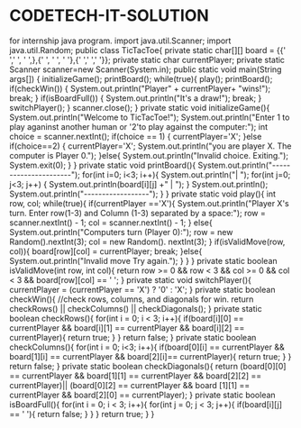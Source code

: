 # CODETECH-IT-SOLUTION
for internship java program.
import java.util.Scanner;
import java.util.Random;
public class TicTacToe{
private static char[][] board = {{' ',' ', ' ',},{' ', ' ', ' '},{' ',' ',' '}};
private static char currentPlayer;
private static Scanner scanner=new Scanner(System.in);
  public static void main(String args[])
 {
	 initializeGame();
	 printBoard();
	 while(true){
		 play();
		 printBoard();
		 if(checkWin())
		 {
			 System.out.println("Player" + currentPlayer+ "wins!");
		      break;
		 }
		 if(isBoardFull())
		 {
			 System.out.println("It's a draw!");
			  break;
		 }
		 switchPlayer();
	 }
	 scanner.close();
 }
 private static void initializeGame(){
 System.out.println("Welcome to TicTacToe!");
	 System.out.println("Enter 1 to play aganinst another human or '2'to play against the computer:");
	 int choice = scanner.nextInt();
	 if(choice == 1)
	 {
		 currentPlayer='X';
	 }else if(choice==2)
	 {
		 currentPlayer='X';
		 System.out.println("you are player X. The computer is Player 0.");
	 }else{
		 System.out.println("Invalid choice. Exiting.");
		 System.exit(0);
	 }
 }
 private static void printBoard(){
	 System.out.println("----------------------");
	 for(int i=0; i<3; i++){
		 System.out.println("| ");
		 for(int j=0; j<3; j++)
		 {
			 System.out.println(board[i][j] +" | ");
		 }
System.out.println();
System.out.println("------------------");
	 }
 }
 private static void play(){
	 int row, col;
	 while(true){
		if(currentPlayer =='X'){
			 System.out.println("Player X's turn. Enter row(1-3) and Column (1-3) separated by a space:");
			 row = scanner.nextInt() - 1;
			 col = scanner.nextInt() - 1;
		 }
		 else{
			 System.out.println("Computers turn (Player 0):");
			 row = new Random().nextInt(3);
			 col = new Random(). nextInt(3);
		 }
		 if(isValidMove(row, col)){
			 board[row][col] = currentPlayer;
			  break;
		 }else{
			 System.out.println("Invalid move Try again.");
		 }
	 }
 }
 private static boolean isValidMove(int row, int col){
	 return row >= 0 && row < 3 && col >= 0 && col < 3 && board[row][col] == ' ';
 }
 private static void switchPlayer(){
	 currentPlayer = (currentPlayer == 'X') ? '0' : 'X';
 }
 private static boolean checkWin(){
	 //check rows, columns, and diagonals for win.
	 return checkRows() || checkColumns() || checkDiagonals();
 }
 private static boolean checkRows(){
	 for(int i = 0; i < 3; i++){
		 if(board[i][0] == currentPlayer && board[i][1] == currentPlayer && board[i][2] == currentPlayer){
			 return true;
		 }
	 }
	 return false;
 }
 private static boolean checkColumns(){
	 for(int i = 0; i<3; i++){
	 if(board[0][i] == currentPlayer && board[1][i] == currentPlayer && board[2][i]== currentPlayer){
			 return true;
		 }
	 }
	 return false;
 }
 private static boolean checkDiagonals(){
	 return (board[0][0] == currentPlayer && board[1][1] == currentPlayer && board[2][2] == currentPlayer)||
             (board[0][2] == currentPlayer && board [1][1] == currentPlayer && board[2][0] == currentPlayer);
 }
 private static boolean isBoardFull(){
	 for(int i = 0; i < 3; i++){
		 for(int j = 0; j < 3; j++){
			 if(board[i][j] == ' '){
				 return false;
			 }
		 }
	 }
	 return true;
 }
}
 
		 
